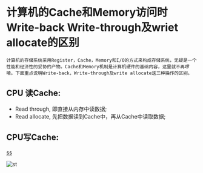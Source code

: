 # 计算机的Cache和Memory访问时Write-back Write-through及wriet allocate的区别

    计算机的存储系统采用Register，Cache，Memory和I/O的方式来构成存储系统，无疑是一个性能和经济性的妥协的产物。Cache和Memory机制是计算机硬件的基础内容，这里就不再啰嗦。下面重点说明Write-back，Write-through及write allocate这三种操作的区别。
## CPU 读Cache:
 * Read through, 即直接从内存中读数据;
 * Read allocate, 先把数据读到Cache中，再从Cache中读取数据;

## CPU写Cache:

[ss](http://test.com)

![st](http://test.com)
